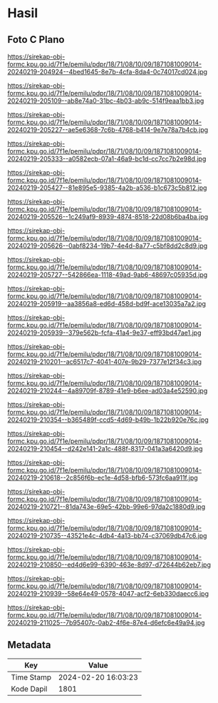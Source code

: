# Hasil

## Foto C Plano

https://sirekap-obj-formc.kpu.go.id/7f1e/pemilu/pdpr/18/71/08/10/09/1871081009014-20240219-204924--4bed1645-8e7b-4cfa-8da4-0c74017cd024.jpg

https://sirekap-obj-formc.kpu.go.id/7f1e/pemilu/pdpr/18/71/08/10/09/1871081009014-20240219-205109--ab8e74a0-31bc-4b03-ab9c-514f9eaa1bb3.jpg

https://sirekap-obj-formc.kpu.go.id/7f1e/pemilu/pdpr/18/71/08/10/09/1871081009014-20240219-205227--ae5e6368-7c6b-4768-b414-9e7e78a7b4cb.jpg

https://sirekap-obj-formc.kpu.go.id/7f1e/pemilu/pdpr/18/71/08/10/09/1871081009014-20240219-205333--a0582ecb-07a1-46a9-bc1d-cc7cc7b2e98d.jpg

https://sirekap-obj-formc.kpu.go.id/7f1e/pemilu/pdpr/18/71/08/10/09/1871081009014-20240219-205427--81e895e5-9385-4a2b-a536-b1c673c5b812.jpg

https://sirekap-obj-formc.kpu.go.id/7f1e/pemilu/pdpr/18/71/08/10/09/1871081009014-20240219-205526--1c249af9-8939-4874-8518-22d08b6ba4ba.jpg

https://sirekap-obj-formc.kpu.go.id/7f1e/pemilu/pdpr/18/71/08/10/09/1871081009014-20240219-205626--0abf8234-19b7-4e4d-8a77-c5bf8dd2c8d9.jpg

https://sirekap-obj-formc.kpu.go.id/7f1e/pemilu/pdpr/18/71/08/10/09/1871081009014-20240219-205727--542866ea-1118-49ad-9ab6-48697c05935d.jpg

https://sirekap-obj-formc.kpu.go.id/7f1e/pemilu/pdpr/18/71/08/10/09/1871081009014-20240219-205919--aa3856a8-ed6d-458d-bd9f-ace13035a7a2.jpg

https://sirekap-obj-formc.kpu.go.id/7f1e/pemilu/pdpr/18/71/08/10/09/1871081009014-20240219-205939--379e562b-fcfa-41a4-9e37-eff93bd47ae1.jpg

https://sirekap-obj-formc.kpu.go.id/7f1e/pemilu/pdpr/18/71/08/10/09/1871081009014-20240219-210201--ac6517c7-4041-407e-9b29-7377e12f34c3.jpg

https://sirekap-obj-formc.kpu.go.id/7f1e/pemilu/pdpr/18/71/08/10/09/1871081009014-20240219-210244--4a89709f-8789-41e9-b6ee-ad03a4e52590.jpg

https://sirekap-obj-formc.kpu.go.id/7f1e/pemilu/pdpr/18/71/08/10/09/1871081009014-20240219-210354--b365489f-ccd5-4d69-b49b-1b22b920e76c.jpg

https://sirekap-obj-formc.kpu.go.id/7f1e/pemilu/pdpr/18/71/08/10/09/1871081009014-20240219-210454--d242e141-2a1c-488f-8317-041a3a6420d9.jpg

https://sirekap-obj-formc.kpu.go.id/7f1e/pemilu/pdpr/18/71/08/10/09/1871081009014-20240219-210618--2c856f6b-ec1e-4d58-bfb6-573fc6aa911f.jpg

https://sirekap-obj-formc.kpu.go.id/7f1e/pemilu/pdpr/18/71/08/10/09/1871081009014-20240219-210721--81da743e-69e5-42bb-99e6-97da2c1880d9.jpg

https://sirekap-obj-formc.kpu.go.id/7f1e/pemilu/pdpr/18/71/08/10/09/1871081009014-20240219-210735--43521e4c-4db4-4a13-bb74-c37069db47c6.jpg

https://sirekap-obj-formc.kpu.go.id/7f1e/pemilu/pdpr/18/71/08/10/09/1871081009014-20240219-210850--ed4d6e99-6390-463e-8d97-d72644b62eb7.jpg

https://sirekap-obj-formc.kpu.go.id/7f1e/pemilu/pdpr/18/71/08/10/09/1871081009014-20240219-210939--58e64e49-0578-4047-acf2-6eb330daecc6.jpg

https://sirekap-obj-formc.kpu.go.id/7f1e/pemilu/pdpr/18/71/08/10/09/1871081009014-20240219-211025--7b95407c-0ab2-4f6e-87e4-d6efc6e49a94.jpg


## Metadata

| Key        | Value               |
| ---------- | ------------------- |
| Time Stamp | 2024-02-20 16:03:23 |
| Kode Dapil | 1801                |



